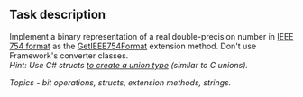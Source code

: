## Task description ##

Implement a binary representation of a real double-precision number in [IEEE 754 format](https://en.wikipedia.org/wiki/IEEE_754) as the [GetIEEE754Format](IEEE754FormatTask/DoubleExtension.cs#L13) extension method. Don't use Framework's converter classes.     
*Hint:  Use C# structs [to create a union type](https://docs.microsoft.com/en-us/dotnet/csharp/programming-guide/concepts/attributes/how-to-create-a-c-cpp-union-by-using-attributes) (similar to C unions).*

*Topics - bit operations, structs, extension methods, strings.*